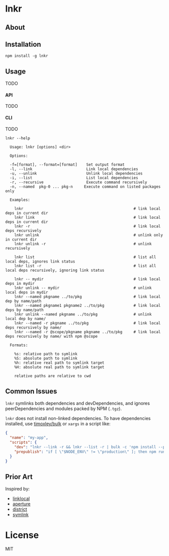 # lnkr

## About

## Installation

```
npm install -g lnkr
```
## Usage

TODO

#### API

TODO

#### CLI

TODO

```
lnkr --help

  Usage: lnkr [options] <dir>

  Options:

  -f=[format], --format=[format]    Set output format
  -l, --link                        Link local dependencies
  -u, --unlink                      Unlink local dependencies
  -i, --list                        List local dependencies
  -r, --recursive                   Execute command recursively
  -n, --named  pkg-0 ... pkg-n     Execute command on listed packages only

  Examples:

    lnkr                                                 # link local deps in current dir
    lnkr link                                            # link local deps in current dir
    lnkr -r                                              # link local deps recursively
    lnkr unlink                                          # unlink only in current dir
    lnkr unlink -r                                       # unlink recursively

    lnkr list                                            # list all local deps, ignores link status
    lnkr list -r                                         # list all local deps recursively, ignoring link status

    lnkr -- mydir                                        # link local deps in mydir
    lnkr unlink -- mydir                                 # unlink local deps in mydir
    lnkr --named pkgname ../to/pkg                       # link local dep by name/path
    lnkr --named pkgname1 pkgname2 ../to/pkg             # link local deps by name/path
    lnkr unlink --named pkgname ../to/pkg                # unlink local dep by name/
    lnkr --named -r pkgname ../to/pkg                    # link local deps recursively by name/
    lnkr --named -r @scope/pkgname pkgname ../to/pkg     # link local deps recursively by name/ with npm @scope

  Formats:

    %s: relative path to symlink
    %S: absolute path to symlink
    %h: relative real path to symlink target
    %H: absolute real path to symlink target

    relative paths are relative to cwd
```

## Common Issues

`lnkr` symlinks both dependencies and devDependencies, and ignores peerDependencies and modules packed by NPM (`.tgz`).

`lnkr` does not install non-linked dependencies. To have dependencies installed, use [timoxley/bulk](https://github.com/timoxley/bulk) or `xargs` in a script like:
```json
{
  "name": "my-app",
  "scripts": {
    "dev": "lnkr --link -r && lnkr --list -r | bulk -c 'npm install --production'",
    "prepublish": "if [ \"$NODE_ENV\" != \"production\" ]; then npm run dev; fi"
  }
}
```

## Prior Art

Inspired by: 

* [linklocal](https://github.com/timoxley/linklocal)
* [aperture](https://github.com/requireio/aperture)
* [district](https://github.com/hughsk/district)
* [symlink](https://github.com/clux/symlink)

# License

MIT
